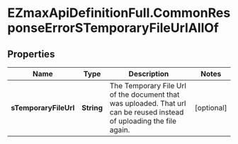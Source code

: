 # EZmaxApiDefinitionFull.CommonResponseErrorSTemporaryFileUrlAllOf

## Properties

Name | Type | Description | Notes
------------ | ------------- | ------------- | -------------
**sTemporaryFileUrl** | **String** | The Temporary File Url of the document that was uploaded. That url can be reused instead of uploading the file again. | [optional] 


